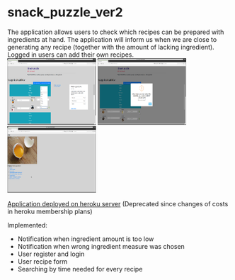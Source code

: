 # snack_puzzle_ver2
The application allows users to check which recipes can be prepared with ingredients at hand. 
The application will inform us when we are close to generating any recipe (together with the amount of lacking ingredient). 
Logged in users can add their own recipes.<br>
<img src="snack_puzzle/static/images/snack01.png" alt="Snack Puzzle" title="Ingredients menu" width="200" height="150"/>
<img src="snack_puzzle/static/images/snack02.png" alt="Snack Puzzle" title="Not enough ingredients warning" width="200" height="150"/>
<img src="snack_puzzle/static/images/snack03.png" alt="Snack Puzzle" title="Ingredient with example dishes" width="200" height="150"/>

<a href="https://snack-puzzle.herokuapp.com/">Application deployed on heroku server</a> (Deprecated since changes of costs in heroku membership plans)

Implemented:
- Notification when ingredient amount is too low
- Notification when wrong ingredient measure was chosen
- User register and login
- User recipe form
- Searching by time needed for every recipe
